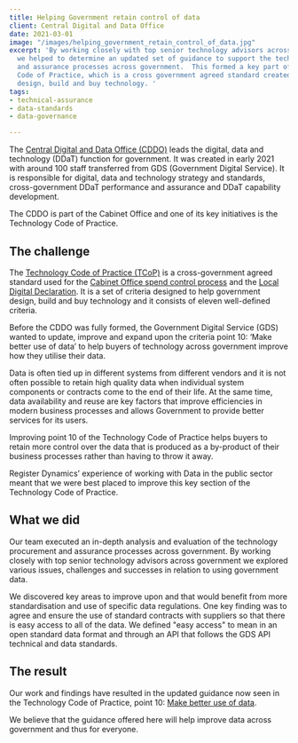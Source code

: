 ```yaml
---
title: Helping Government retain control of data
client: Central Digital and Data Office
date: 2021-03-01
image: "/images/helping_government_retain_control_of_data.jpg"
excerpt: 'By working closely with top senior technology advisors across government
  we helped to determine an updated set of guidance to support the technology procurement
  and assurance processes across government.  This formed a key part of The Technology
  Code of Practice, which is a cross government agreed standard created to help government
  design, build and buy technology. '
tags:
- technical-assurance
- data-standards
- data-governance

---
```

The [Central Digital and Data Office (CDDO)](https://www.gov.uk/government/organisations/central-digital-and-data-office) leads the digital, data and technology (DDaT) function for government. It was created in early 2021 with around 100 staff transferred from GDS (Government Digital Service). It is responsible for digital, data and technology strategy and standards, cross-government DDaT performance and assurance and DDaT capability development. 
 
The CDDO is part of the Cabinet Office and one of its key initiatives is the Technology Code of Practice.
 
## The challenge
 
The [Technology Code of Practice (TCoP)](https://www.gov.uk/guidance/the-technology-code-of-practice) is a cross-government agreed standard used for the [Cabinet Office spend control process](https://www.gov.uk/government/collections/cabinet-office-controls) and the [Local Digital Declaration](https://localdigital.gov.uk/declaration/). It is a set of criteria designed to help government design, build and buy technology and it consists of eleven well-defined criteria. 
 
Before the CDDO was fully formed, the Government Digital Service (GDS) wanted to update, improve and expand upon the criteria point 10: ‘Make better use of data’ to help buyers of technology across government improve how they utilise their data.

Data is often tied up in different systems from different vendors and it is not often possible to retain high quality data when individual system components or contracts come to the end of their life. At the same time, data availability and reuse are key factors that improve efficiencies in modern business processes and allows Government to provide better services for its users.

Improving point 10 of the Technology Code of Practice helps buyers to retain more control over the data that is produced as a by-product of their business processes rather than having to throw it away.

Register Dynamics’ experience of working with Data in the public sector meant that we were best placed to improve this key section of the Technology Code of Practice.
 
## What we did
 
Our team executed an in-depth analysis and evaluation of the technology procurement and assurance processes across government. By working closely with top senior technology advisors across government we explored various issues, challenges and successes in relation to using government data.
 
We discovered key areas to improve upon and that would benefit from more standardisation and use of specific data regulations. One key finding was to agree and ensure the use of standard contracts with suppliers so that there is easy access to all of the data. We defined "easy access" to mean in an open standard data format and through an API that follows the GDS API technical and data standards.
 
## The result
 
Our work and findings have resulted in the updated guidance now seen in the Technology Code of Practice, point 10: [Make better use of data](https://www.gov.uk/guidance/make-better-use-of-data/).  

We believe that the guidance offered here will help improve data across government and thus for everyone.